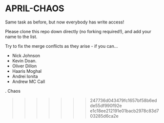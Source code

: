 # APRIL-CHAOS

Same task as before, but now everybody has write access!

Please clone this repo down directly (no forking required!), and add your name to the list.

Try to fix the merge conflicts as they arise - if you can...

- Nick Johnson
- Kevin Doan.
- Oliver Dillon
- Haaris Moghal
- Andrei Ionita
- Andrew MC Call







































































































































































































































































































































































































































































































. Chaos
>>>>>>> 247736d043479fc1657bf58b6edde55df990f92e
>>>>>>> e1c18ee212191e01bacb2978c83d703285d6ca2e
